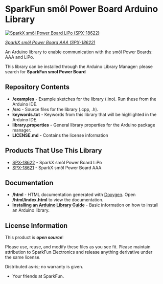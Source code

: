 # SparkFun smôl Power Board Arduino Library

[![SparkX smôl Power Board LiPo (SPX-18622)](https://cdn.sparkfun.com//assets/parts/1/8/1/2/2/18622-smo__l_Power_Board_LiPo-01.jpg)](https://www.sparkfun.com/products/18622)

[*SparkX smôl Power Board AAA (SPX-18622)*](https://www.sparkfun.com/products/18622)

An Arduino library to enable communication with the smôl Power Boards: AAA and LiPo.

This library can be installed through the Arduino Library Manager: please search for **SparkFun smol Power Board**

## Repository Contents

- **/examples** - Example sketches for the library (.ino). Run these from the Arduino IDE.
- **/src** - Source files for the library (.cpp, .h).
- **keywords.txt** - Keywords from this library that will be highlighted in the Arduino IDE.
- **library.properties** - General library properties for the Arduino package manager.
- **LICENSE.md** - Contains the license information

## Products That Use This Library

- [SPX-18622](https://www.sparkfun.com/products/18622) - SparkX smôl Power Board LiPo
- [SPX-18621](https://www.sparkfun.com/products/18621) - SparkX smôl Power Board AAA

## Documentation

- **/html** - HTML documentation generated with [Doxygen](https://www.doxygen.nl/index.html). Open **/html/index.html** to view the documentation.
- **[Installing an Arduino Library Guide](https://learn.sparkfun.com/tutorials/installing-an-arduino-library)** - Basic information on how to install an Arduino library.

## License Information

This product is _**open source**_!

Please use, reuse, and modify these files as you see fit. Please maintain attribution to SparkFun Electronics and release anything derivative under the same license.

Distributed as-is; no warranty is given.

- Your friends at SparkFun.

